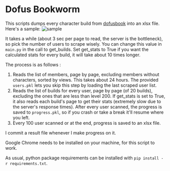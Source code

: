 # Dofus Bookworm

This scripts dumps every character build from [dofusbook](https://www.dofusbook.net) into an xlsx file. Here's a sample:
![sample](https://i.imgur.com/aPWHPGH.png)

It takes a while (about 3 sec per page to read, the server is the bottleneck), so pick the number of users to scrape wisely. You can change this value in ```main.py``` in the call to get_builds. Set get_stats to True if you want the calculated stats for every build, it will take about 10 times longer.

The process is as follows :
1. Reads the list of members, page by page, excluding members without characters, sorted by views. This takes about 24 hours. The provided ```users.pkl``` lets you skip this step by loading the last scraped user list.
2. Reads the list of builds for every user, page by page (of 20 builds), excluding the ones that are less than level 200. If get_stats is set to True, it also reads each build's page to get their stats (extremely slow due to the server's response times). After every user scanned, the progress is saved to ```progress.pkl```, so if you crash or take a break it'll resume where you left.
3. Every 100 user scanned or at the end, progress is saved to an xlsx file.

I commit a result file whenever I make progress on it.

Google Chrome needs to be installed on your machine, for this script to work.

As usual, python package requirements can be installed with ```pip install -r requirements.txt```.
